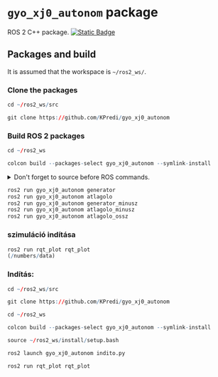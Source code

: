 # `gyo_xj0_autonom` package
ROS 2 C++ package.  [![Static Badge](https://img.shields.io/badge/ROS_2-Humble-34aec5)](https://docs.ros.org/en/humble/)
## Packages and build

It is assumed that the workspace is `~/ros2_ws/`.

### Clone the packages
``` r
cd ~/ros2_ws/src
```
``` r
git clone https://github.com/KPredi/gyo_xj0_autonom
```

### Build ROS 2 packages
``` r
cd ~/ros2_ws
```
``` r
colcon build --packages-select gyo_xj0_autonom --symlink-install
```

<details>
<summary> Don't forget to source before ROS commands.</summary>

``` bash
source ~/ros2_ws/install/setup.bash
```
</details>

``` r
ros2 run gyo_xj0_autonom generator
ros2 run gyo_xj0_autonom atlagolo
ros2 run gyo_xj0_autonom generator_minusz
ros2 run gyo_xj0_autonom atlagolo_minusz
ros2 run gyo_xj0_autonom atlagolo_ossz
```
### szimuláció indítása 
``` r
ros2 run rqt_plot rqt_plot
(/numbers/data)
```


### Indítás:
``` r
cd ~/ros2_ws/src
```
``` r
git clone https://github.com/KPredi/gyo_xj0_autonom
```
``` r
cd ~/ros2_ws
```
``` r
colcon build --packages-select gyo_xj0_autonom --symlink-install
```
``` r
source ~/ros2_ws/install/setup.bash
```
``` r
ros2 launch gyo_xj0_autonom indito.py
```
``` r
ros2 run rqt_plot rqt_plot
```
